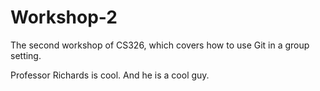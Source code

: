 # Workshop-2

The second workshop of CS326, which covers how to use Git in a group setting.

Professor Richards is cool. And he is a cool guy.
